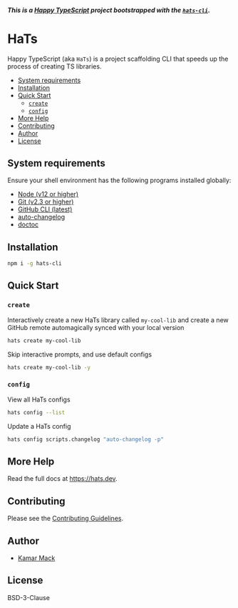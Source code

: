 ##### This is a [Happy TypeScript](https://hats.dev) project bootstrapped with the [`hats-cli`](https://github.com/hats-dev/hats-cli).

# HaTs

Happy TypeScript (aka `HaTs`) is a project scaffolding CLI that speeds up
the process of creating TS libraries.

<!-- START doctoc generated TOC please keep comment here to allow auto update -->
<!-- DON'T EDIT THIS SECTION, INSTEAD RE-RUN doctoc TO UPDATE -->

- [System requirements](#system-requirements)
- [Installation](#installation)
- [Quick Start](#quick-start)
  - [`create`](#create)
  - [`config`](#config)
- [More Help](#more-help)
- [Contributing](#contributing)
- [Author](#author)
- [License](#license)

<!-- END doctoc generated TOC please keep comment here to allow auto update -->

## System requirements

Ensure your shell environment has the following programs installed globally:

- [Node (v12 or higher)](https://www.npmjs.com/package/n)
- [Git (v2.3 or higher)](https://git-scm.com/book/en/v2/Getting-Started-Installing-Git)
- [GitHub CLI (latest)](https://cli.github.com/)
- [auto-changelog](https://npmjs.com/package/auto-changelog)
- [doctoc](https://npmjs.com/package/doctoc)

## Installation

```bash
npm i -g hats-cli
```

## Quick Start

### `create`

Interactively create a new HaTs library called `my-cool-lib` and create a new GitHub remote automagically synced with your local version

```bash
hats create my-cool-lib
```

Skip interactive prompts, and use default configs

```bash
hats create my-cool-lib -y
```

### `config`

View all HaTs configs

```bash
hats config --list
```

Update a HaTs config

```bash
hats config scripts.changelog "auto-changelog -p"
```

## More Help

Read the full docs at https://hats.dev.

## Contributing

Please see the [Contributing Guidelines](/CONTRIBUTING.md).

## Author

- [Kamar Mack](https://github.com/kamarmack)

## License

BSD-3-Clause
